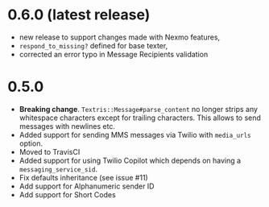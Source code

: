 # 0.6.0 (latest release)

* new release to support changes made with Nexmo features,
* `respond_to_missing?` defined for base texter,
* corrected an error typo in Message Recipients validation

# 0.5.0 

- **Breaking change**. `Textris::Message#parse_content` no longer strips any
  whitespace characters except for trailing characters. This allows to send
  messages with newlines etc.
- Added support for sending MMS messages via Twilio with `media_urls` option.
- Moved to TravisCI
- Added support for using Twilio Copilot which depends on having a `messaging_service_sid`.
- Fix defaults inheritance (see issue #11)
- Add support for Alphanumeric sender ID
- Add support for Short Codes

